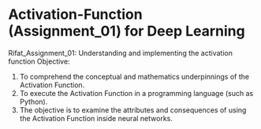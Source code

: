 # Activation-Function (Assignment_01) for Deep Learning
Rifat_Assignment_01: Understanding and implementing the activation function
Objective:
1. To comprehend the conceptual and mathematics underpinnings of the Activation Function.
2. To execute the Activation Function in a programming language (such as Python).
3. The objective is to examine the attributes and consequences of using the Activation Function
inside neural networks.
